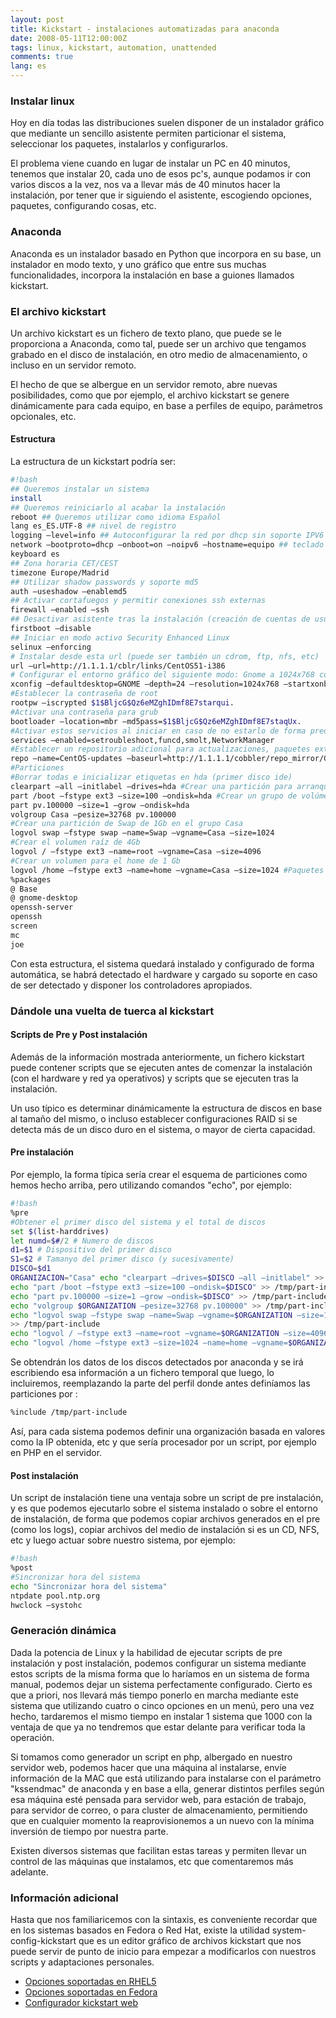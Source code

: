 ```yaml
---
layout: post
title: Kickstart - instalaciones automatizadas para anaconda
date: 2008-05-11T12:00:00Z
tags: linux, kickstart, automation, unattended
comments: true
lang: es
---
```

### Instalar linux

Hoy en día todas las distribuciones suelen disponer de un instalador gráfico que mediante un sencillo asistente permiten particionar el sistema, seleccionar los paquetes, instalarlos y configurarlos.

El problema viene cuando en lugar de instalar un PC en 40 minutos, tenemos que instalar 20, cada uno de esos pc's, aunque podamos ir con varios discos a la vez, nos va a llevar más de 40 minutos hacer la instalación, por tener que ir siguiendo el asistente, escogiendo opciones, paquetes, configurando cosas, etc.

### Anaconda

Anaconda es un instalador basado en Python que incorpora en su base, un instalador en modo texto, y uno gráfico que entre sus muchas funcionalidades, incorpora la instalación en base a guiones llamados
kickstart.

### El archivo kickstart

Un archivo kickstart es un fichero de texto plano, que puede se le proporciona a Anaconda, como tal, puede ser un archivo que tengamos grabado en el disco de instalación, en otro medio de almacenamiento, o
incluso en un servidor remoto.

El hecho de que se albergue en un servidor remoto, abre nuevas posibilidades, como que por ejemplo, el archivo kickstart se genere dinámicamente para cada equipo, en base a perfiles de equipo, parámetros
opcionales, etc.

#### Estructura

La estructura de un kickstart podría ser:

~~~bash
#!bash
## Queremos instalar un sistema
install
## Queremos reiniciarlo al acabar la instalación
reboot ## Queremos utilizar como idioma Español
lang es_ES.UTF-8 ## nivel de registro
logging —level=info ## Autoconfigurar la red por dhcp sin soporte IPV6 y con nombre de host equipo
network —bootproto=dhcp —onboot=on —noipv6 —hostname=equipo ## teclado en español
keyboard es
## Zona horaria CET/CEST
timezone Europe/Madrid
## Utilizar shadow passwords y soporte md5
auth —useshadow —enablemd5
## Activar cortafuegos y permitir conexiones ssh externas
firewall —enabled —ssh
## Desactivar asistente tras la instalación (creación de cuentas de usuario, tarjeta de sonido, etc)
firstboot —disable
## Iniciar en modo activo Security Enhanced Linux
selinux —enforcing
# Instalar desde esta url (puede ser también un cdrom, ftp, nfs, etc)
url —url=http://1.1.1.1/cblr/links/CentOS51-i386
# Configurar el entorno gráfico del siguiente modo: Gnome a 1024x768 con 16 millones de colores y arrancarlo al iniciar el sistema
xconfig —defaultdesktop=GNOME —depth=24 —resolution=1024x768 —startxonboot
#Establecer la contraseña de root
rootpw —iscrypted $1$BljcG$Qz6eMZghIDmf8E7starqui.
#Activar una contraseña para grub
bootloader —location=mbr —md5pass=$1$BljcG$Qz6eMZghIDmf8E7staqUx.
#Activar estos servicios al iniciar en caso de no estarlo de forma predeterminada
services —enabled=setroubleshoot,funcd,smolt,NetworkManager
#Establecer un repositorio adicional para actualizaciones, paquetes extra, etc
repo —name=CentOS-updates —baseurl=http://1.1.1.1/cobbler/repo_mirror/CentOS-updates
#Particiones
#Borrar todas e inicializar etiquetas en hda (primer disco ide)
clearpart —all —initlabel —drives=hda #Crear una partición para arranque de 100 mb de tipo ext3
part /boot —fstype ext3 —size=100 —ondisk=hda #Crear un grupo de volúmenes en hda y llamarlo "Casa"
part pv.100000 —size=1 —grow —ondisk=hda
volgroup Casa —pesize=32768 pv.100000
#Crear una partición de Swap de 1Gb en el grupo Casa
logvol swap —fstype swap —name=Swap —vgname=Casa —size=1024
#Crear el volumen raíz de 4Gb
logvol / —fstype ext3 —name=root —vgname=Casa —size=4096
#Crear un volumen para el home de 1 Gb
logvol /home —fstype ext3 —name=home —vgname=Casa —size=1024 #Paquetes a instalar
%packages
@ Base
@ gnome-desktop
openssh-server
openssh
screen
mc
joe

~~~

Con esta estructura, el sistema quedará instalado y configurado de forma automática, se habrá detectado el hardware y cargado su soporte en caso de ser detectado y disponer los controladores apropiados.

### Dándole una vuelta de tuerca al kickstart

#### Scripts de Pre y Post instalación

Además de la información mostrada anteriormente, un fichero kickstart puede contener scripts que se ejecuten antes de comenzar la instalación (con el hardware y red ya operativos) y scripts que se ejecuten tras la instalación.

Un uso típico es determinar dinámicamente la estructura de discos en base al tamaño del mismo, o incluso establecer configuraciones RAID si se detecta más de un disco duro en el sistema, o mayor de cierta capacidad.

#### Pre instalación

Por ejemplo, la forma típica sería crear el esquema de particiones como hemos hecho arriba, pero utilizando comandos "echo", por ejemplo:

~~~bash
#!bash
%pre
#Obtener el primer disco del sistema y el total de discos
set $(list-harddrives)
let numd=$#/2 # Numero de discos
d1=$1 # Dispositivo del primer disco
S1=$2 # Tamanyo del primer disco (y sucesivamente)
DISCO=$d1
ORGANIZACION="Casa" echo "clearpart —drives=$DISCO —all —initlabel" >> /tmp/part-include
echo "part /boot —fstype ext3 —size=100 —ondisk=$DISCO" >> /tmp/part-include
echo "part pv.100000 —size=1 —grow —ondisk=$DISCO" >> /tmp/part-include
echo "volgroup $ORGANIZATION —pesize=32768 pv.100000" >> /tmp/part-include
echo "logvol swap —fstype swap —name=Swap —vgname=$ORGANIZATION —size=1024"
>> /tmp/part-include
echo "logvol / —fstype ext3 —name=root —vgname=$ORGANIZATION —size=4096" >> /tmp/part-include
echo "logvol /home —fstype ext3 —size=1024 —name=home —vgname=$ORGANIZATION" >> /tmp/part-include
~~~

Se obtendrán los datos de los discos detectados por anaconda y se irá escribiendo esa información a un fichero temporal que luego, lo incluiremos, reemplazando la parte del perfil donde antes definíamos las
particiones por :

~~~bash
%include /tmp/part-include
~~~

Así, para cada sistema podemos definir una organización basada en valores como la IP obtenida, etc y que sería procesador por un script, por ejemplo en PHP en el servidor.

#### Post instalación

Un script de instalación tiene una ventaja sobre un script de pre instalación, y es que podemos ejecutarlo sobre el sistema instalado o sobre el entorno de instalación, de forma que podemos copiar archivos generados en el pre (como los logs), copiar archivos del medio de instalación si es un CD, NFS, etc y luego actuar sobre nuestro sistema, por ejemplo:

~~~bash
#!bash
%post
#Sincronizar hora del sistema
echo "Sincronizar hora del sistema"
ntpdate pool.ntp.org
hwclock —systohc
~~~

### Generación dinámica

Dada la potencia de Linux y la habilidad de ejecutar scripts de pre instalación y post instalación, podemos configurar un sistema mediante estos scripts de la misma forma que lo haríamos en un sistema de forma manual, podemos dejar un sistema perfectamente configurado. Cierto es que a priori, nos llevará más tiempo ponerlo en marcha mediante este sistema que utilizando cuatro o cinco opciones en un menú, pero una vez hecho, tardaremos el mismo tiempo en instalar 1 sistema que 1000 con la ventaja
de que ya no tendremos que estar delante para verificar toda la operación.

Si tomamos como generador un script en php, albergado en nuestro servidor web, podemos hacer que una máquina al instalarse, envíe información de la MAC que está utilizando para instalarse con el parámetro "kssendmac" de anaconda y en base a ella, generar distintos perfiles según esa máquina esté pensada para servidor web, para estación de trabajo, para servidor de correo, o para cluster de almacenamiento, permitiendo que en cualquier momento la reaprovisionemos a un nuevo con la mínima inversión de tiempo por nuestra parte.

Existen diversos sistemas que facilitan estas tareas y permiten llevar un control de las máquinas que instalamos, etc que comentaremos más adelante.

### Información adicional

Hasta que nos familiaricemos con la sintaxis, es conveniente recordar que en los sistemas basados en Fedora o Red Hat, existe la utilidad system-config-kickstart que es un editor gráfico de archivos kickstart que nos puede servir de punto de inicio para empezar a modificarlos con nuestros scripts y adaptaciones personales.

- [Opciones soportadas en RHEL5](http://www.redhat.com/docs/manuals/enterprise/RHEL-5-manual/Installation_Guide-en-US/s1-kickstart2-options.html)
- [Opciones soportadas en Fedora](http://fedoraproject.org/wiki/Anaconda/Kickstart)
- [Configurador kickstart web](http://www.linux.kaybee.org:8080/demo/hosts/index.html)
